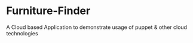 # Furniture-Finder
A Cloud based Application to demonstrate usage of puppet &amp; other cloud technologies
